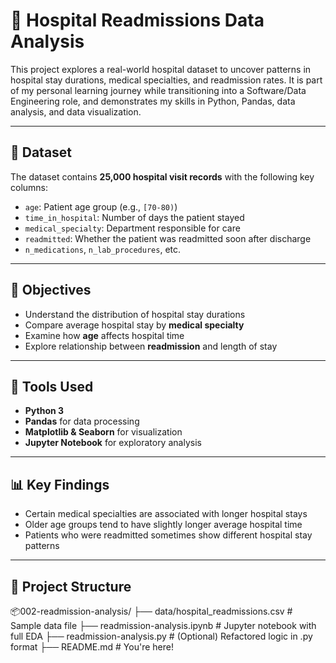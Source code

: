 # 🏥 Hospital Readmissions Data Analysis

This project explores a real-world hospital dataset to uncover patterns in hospital stay durations, medical specialties, and readmission rates. It is part of my personal learning journey while transitioning into a Software/Data Engineering role, and demonstrates my skills in Python, Pandas, data analysis, and data visualization.

---

## 📁 Dataset

The dataset contains **25,000 hospital visit records** with the following key columns:
- `age`: Patient age group (e.g., `[70-80)`)
- `time_in_hospital`: Number of days the patient stayed
- `medical_specialty`: Department responsible for care
- `readmitted`: Whether the patient was readmitted soon after discharge
- `n_medications`, `n_lab_procedures`, etc.

---

## 🎯 Objectives

- Understand the distribution of hospital stay durations
- Compare average hospital stay by **medical specialty**
- Examine how **age** affects hospital time
- Explore relationship between **readmission** and length of stay

---

## 🔧 Tools Used

- **Python 3**
- **Pandas** for data processing
- **Matplotlib & Seaborn** for visualization
- **Jupyter Notebook** for exploratory analysis

---

## 📊 Key Findings

- Certain medical specialties are associated with longer hospital stays
- Older age groups tend to have slightly longer average hospital time
- Patients who were readmitted sometimes show different hospital stay patterns

---

## 📁 Project Structure
📦002-readmission-analysis/
├── data/hospital_readmissions.csv # Sample data file 
├── readmission-analysis.ipynb # Jupyter notebook with full EDA 
├── readmission-analysis.py # (Optional) Refactored logic in .py format
├── README.md # You're here!

